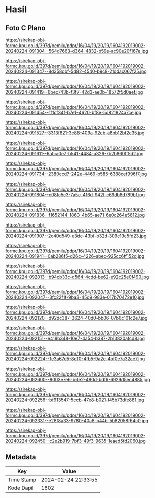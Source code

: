 # Hasil

## Foto C Plano

https://sirekap-obj-formc.kpu.go.id/397d/pemilu/pdpr/16/04/19/20/19/1604192019002-20240224-091304--564d7663-d364-4832-b59e-ac90e20f167e.jpg

https://sirekap-obj-formc.kpu.go.id/397d/pemilu/pdpr/16/04/19/20/19/1604192019002-20240224-091347--8d358dbf-5d82-4540-b9c8-21ddac067f25.jpg

https://sirekap-obj-formc.kpu.go.id/397d/pemilu/pdpr/16/04/19/20/19/1604192019002-20240224-091419--6bec743b-f3f7-42d3-ae0b-18572f5d0aef.jpg

https://sirekap-obj-formc.kpu.go.id/397d/pemilu/pdpr/16/04/19/20/19/1604192019002-20240224-091454--1f1cf34f-b7e1-4620-bf8e-5d821824a7ce.jpg

https://sirekap-obj-formc.kpu.go.id/397d/pemilu/pdpr/16/04/19/20/19/1604192019002-20240224-091527--3313f821-3c88-409a-92eb-a8bb12bf2c35.jpg

https://sirekap-obj-formc.kpu.go.id/397d/pemilu/pdpr/16/04/19/20/19/1604192019002-20240224-091611--6afca0e7-b541-4484-a326-7b2b860ff5d2.jpg

https://sirekap-obj-formc.kpu.go.id/397d/pemilu/pdpr/16/04/19/20/19/1604192019002-20240224-091734--2380ccd7-242e-4469-b585-6388cef996f7.jpg

https://sirekap-obj-formc.kpu.go.id/397d/pemilu/pdpr/16/04/19/20/19/1604192019002-20240224-091804--c08fc5c3-7a5c-416d-942f-c69db8d789bf.jpg

https://sirekap-obj-formc.kpu.go.id/397d/pemilu/pdpr/16/04/19/20/19/1604192019002-20240224-091836--f1652144-1863-4b65-ae71-6e0c264e5612.jpg

https://sirekap-obj-formc.kpu.go.id/397d/pemilu/pdpr/16/04/19/20/19/1604192019002-20240224-091907--2c40d549-e3dc-43bf-b32d-309c19c5fd23.jpg

https://sirekap-obj-formc.kpu.go.id/397d/pemilu/pdpr/16/04/19/20/19/1604192019002-20240224-091941--0ab286f5-d26c-4226-abec-925cc6ff152d.jpg

https://sirekap-obj-formc.kpu.go.id/397d/pemilu/pdpr/16/04/19/20/19/1604192019002-20240224-092013--b94cb33c-d564-4cdd-be62-e92c25e0f490.jpg

https://sirekap-obj-formc.kpu.go.id/397d/pemilu/pdpr/16/04/19/20/19/1604192019002-20240224-092047--3fc22f1f-9ba3-45d9-983e-017b70472e10.jpg

https://sirekap-obj-formc.kpu.go.id/397d/pemilu/pdpr/16/04/19/20/19/1604192019002-20240224-092120--d92dc387-3624-40d0-bb06-07b6c101c2e7.jpg

https://sirekap-obj-formc.kpu.go.id/397d/pemilu/pdpr/16/04/19/20/19/1604192019002-20240224-092151--e418b348-10e7-4a54-b387-2b13820afcd8.jpg

https://sirekap-obj-formc.kpu.go.id/397d/pemilu/pdpr/16/04/19/20/19/1604192019002-20240224-092224--1e3a67d5-8df0-4fb5-9a2e-4bf0e7a32ae7.jpg

https://sirekap-obj-formc.kpu.go.id/397d/pemilu/pdpr/16/04/19/20/19/1604192019002-20240224-092600--9003e7e6-b6e2-480d-bdf6-6929d5ec4885.jpg

https://sirekap-obj-formc.kpu.go.id/397d/pemilu/pdpr/16/04/19/20/19/1604192019002-20240224-092256--bf913547-5ccb-47e8-b021-f45b73dfe881.jpg

https://sirekap-obj-formc.kpu.go.id/397d/pemilu/pdpr/16/04/19/20/19/1604192019002-20240224-092331--e28f8a33-9780-40a8-b44b-5b82058f64c0.jpg

https://sirekap-obj-formc.kpu.go.id/397d/pemilu/pdpr/16/04/19/20/19/1604192019002-20240224-092450--c2e2b919-7bf3-49f3-9635-1eaed5fd2060.jpg


## Metadata

| Key        | Value               |
| ---------- | ------------------- |
| Time Stamp | 2024-02-24 22:33:55 |
| Kode Dapil | 1602                |




